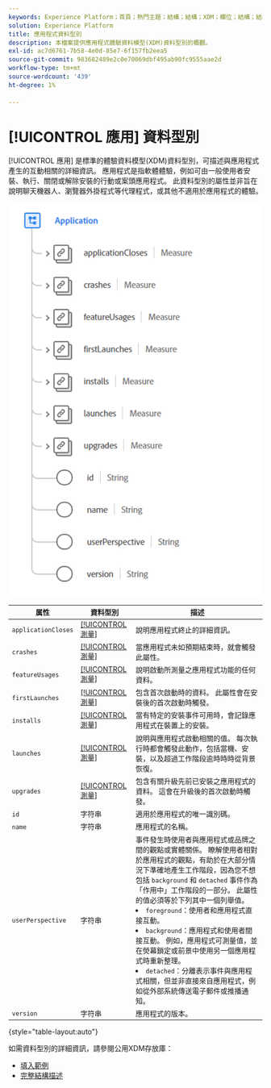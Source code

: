 ```yaml
---
keywords: Experience Platform；首頁；熱門主題；結構；結構；XDM；欄位；結構；結構；應用程式；資料型別；資料型別；
solution: Experience Platform
title: 應用程式資料型別
description: 本檔案提供應用程式體驗資料模型(XDM)資料型別的概觀。
exl-id: ac7d6761-7b58-4e0d-85e7-6f157fb2eea5
source-git-commit: 983682489e2c0e70069dbf495ab90fc9555aae2d
workflow-type: tm+mt
source-wordcount: '439'
ht-degree: 1%

---
```


# [!UICONTROL 應用] 資料型別

[!UICONTROL 應用] 是標準的體驗資料模型(XDM)資料型別，可描述與應用程式產生的互動相關的詳細資訊。 應用程式是指軟體體驗，例如可由一般使用者安裝、執行、關閉或解除安裝的行動或案頭應用程式。 此資料型別的屬性並非旨在說明聊天機器人、瀏覽器外掛程式等代理程式，或其他不適用於應用程式的體驗。

<img src="../images/data-types/application.PNG" width="500" /><br />

| 属性 | 資料型別 | 描述 |
| --- | --- | --- |
| `applicationCloses` | [[!UICONTROL 測量]](./measure.md) | 說明應用程式終止的詳細資訊。 |
| `crashes` | [[!UICONTROL 測量]](./measure.md) | 當應用程式未如預期結束時，就會觸發此屬性。 |
| `featureUsages` | [[!UICONTROL 測量]](./measure.md) | 說明啟動所測量之應用程式功能的任何資料。 |
| `firstLaunches` | [[!UICONTROL 測量]](./measure.md) | 包含首次啟動時的資料。 此屬性會在安裝後的首次啟動時觸發。 |
| `installs` | [[!UICONTROL 測量]](./measure.md) | 當有特定的安裝事件可用時，會記錄應用程式在裝置上的安裝。 |
| `launches` | [[!UICONTROL 測量]](./measure.md) | 說明與應用程式啟動相關的值。 每次執行時都會觸發此動作，包括當機、安裝，以及超過工作階段逾時時時從背景恢復。 |
| `upgrades` | [[!UICONTROL 測量]](./measure.md) | 包含有關升級先前已安裝之應用程式的資料。 這會在升級後的首次啟動時觸發。 |
| `id` | 字符串 | 適用於應用程式的唯一識別碼。 |
| `name` | 字符串 | 應用程式的名稱。 |
| `userPerspective` | 字符串 | 事件發生時使用者與應用程式或品牌之間的觀點或實體關係。 瞭解使用者相對於應用程式的觀點，有助於在大部分情況下準確地產生工作階段，因為您不想包括 `background` 和 `detached` 事件作為「作用中」工作階段的一部分。 此屬性的值必須等於下列其中一個列舉值。 <li> `foreground`：使用者和應用程式直接互動。 </li> <li> `background`：應用程式和使用者間接互動。 例如，應用程式可測量值，並在熒幕鎖定或前景中使用另一個應用程式時重新整理。  </li> <li> `detached`：分離表示事件與應用程式相關，但並非直接來自應用程式，例如從外部系統傳送電子郵件或推播通知。 |
| `version` | 字符串 | 應用程式的版本。 |

{style="table-layout:auto"}

如需資料型別的詳細資訊，請參閱公用XDM存放庫：

* [填入範例](https://github.com/adobe/xdm/blob/master/components/datatypes/channels/application.example.1.json)
* [完整結構描述](https://github.com/adobe/xdm/blob/master/components/datatypes/channels/application.schema.json)
